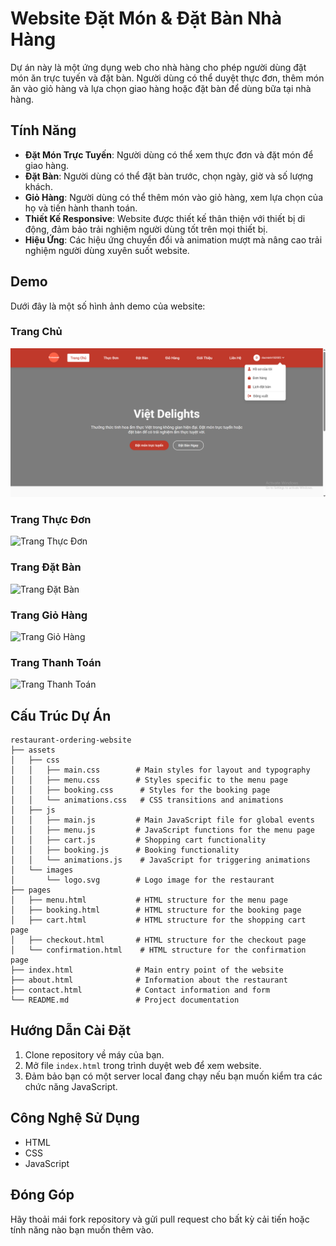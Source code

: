 # Website Đặt Món & Đặt Bàn Nhà Hàng

Dự án này là một ứng dụng web cho nhà hàng cho phép người dùng đặt món ăn trực tuyến và đặt bàn. Người dùng có thể duyệt thực đơn, thêm món ăn vào giỏ hàng và lựa chọn giao hàng hoặc đặt bàn để dùng bữa tại nhà hàng.

## Tính Năng

- **Đặt Món Trực Tuyến**: Người dùng có thể xem thực đơn và đặt món để giao hàng.
- **Đặt Bàn**: Người dùng có thể đặt bàn trước, chọn ngày, giờ và số lượng khách.
- **Giỏ Hàng**: Người dùng có thể thêm món vào giỏ hàng, xem lựa chọn của họ và tiến hành thanh toán.
- **Thiết Kế Responsive**: Website được thiết kế thân thiện với thiết bị di động, đảm bảo trải nghiệm người dùng tốt trên mọi thiết bị.
- **Hiệu Ứng**: Các hiệu ứng chuyển đổi và animation mượt mà nâng cao trải nghiệm người dùng xuyên suốt website.

## Demo

Dưới đây là một số hình ảnh demo của website:

### Trang Chủ
![Trang Chủ](restaurant-ordering-website/assets/images/Demo/Home.png)

### Trang Thực Đơn
![Trang Thực Đơn](./assets/images/demo/menu.png)

### Trang Đặt Bàn
![Trang Đặt Bàn](./assets/images/demo/booking.png)

### Trang Giỏ Hàng
![Trang Giỏ Hàng](./assets/images/demo/cart.png)

### Trang Thanh Toán
![Trang Thanh Toán](./assets/images/demo/checkout.png)

## Cấu Trúc Dự Án

```
restaurant-ordering-website
├── assets
│   ├── css
│   │   ├── main.css        # Main styles for layout and typography
│   │   ├── menu.css        # Styles specific to the menu page
│   │   ├── booking.css      # Styles for the booking page
│   │   └── animations.css   # CSS transitions and animations
│   ├── js
│   │   ├── main.js         # Main JavaScript file for global events
│   │   ├── menu.js         # JavaScript functions for the menu page
│   │   ├── cart.js         # Shopping cart functionality
│   │   ├── booking.js      # Booking functionality
│   │   └── animations.js    # JavaScript for triggering animations
│   └── images
│       └── logo.svg        # Logo image for the restaurant
├── pages
│   ├── menu.html           # HTML structure for the menu page
│   ├── booking.html        # HTML structure for the booking page
│   ├── cart.html           # HTML structure for the shopping cart page
│   ├── checkout.html       # HTML structure for the checkout page
│   └── confirmation.html    # HTML structure for the confirmation page
├── index.html              # Main entry point of the website
├── about.html              # Information about the restaurant
├── contact.html            # Contact information and form
└── README.md               # Project documentation
```

## Hướng Dẫn Cài Đặt

1. Clone repository về máy của bạn.
2. Mở file `index.html` trong trình duyệt web để xem website.
3. Đảm bảo bạn có một server local đang chạy nếu bạn muốn kiểm tra các chức năng JavaScript.

## Công Nghệ Sử Dụng

- HTML
- CSS
- JavaScript

## Đóng Góp

Hãy thoải mái fork repository và gửi pull request cho bất kỳ cải tiến hoặc tính năng nào bạn muốn thêm vào.
